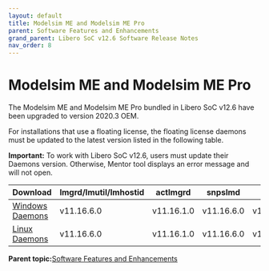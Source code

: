 ```yaml
---
layout: default
title: Modelsim ME and Modelsim ME Pro
parent: Software Features and Enhancements
grand_parent: Libero SoC v12.6 Software Release Notes
nav_order: 8
---
```

# Modelsim ME and Modelsim ME Pro

The Modelsim ME and Modelsim ME Pro bundled in Libero SoC v12.6 have been upgraded to version 2020.3 OEM.

For installations that use a floating license, the floating license daemons must be updated to the latest version listed in the following table.

**Important:** To work with Libero SoC v12.6, users must update their Daemons version. Otherwise, Mentor tool displays an error message and will not open.

|Download|lmgrd/lmutil/lmhostid|actlmgrd|snpslmd|mgcld|
|--------|---------------------|--------|-------|-----|
|[Windows Daemons](http://www.microsemi.com/document-portal/doc_download/131992-windows-daemons)|v11.16.6.0|v11.16.1.0|v11.16.6.0|v11.16.4.0|
|[Linux Daemons](http://www.microsemi.com/document-portal/doc_download/131989-linux-daemons)|v11.16.6.0|v11.16.1.0|v11.16.6.0|v11.16.4.0|

**Parent topic:**[Software Features and Enhancements](GUID-0C8F8AEA-9445-4B14-83EE-0D7D82E81DB5.md)

